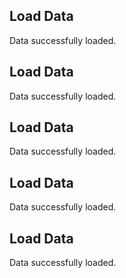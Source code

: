 ## Load Data
Data successfully loaded.

## Load Data
Data successfully loaded.

## Load Data
Data successfully loaded.

## Load Data
Data successfully loaded.

## Load Data
Data successfully loaded.

